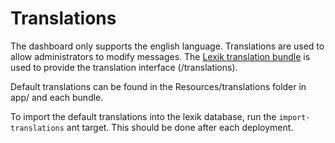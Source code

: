 # Translations

The dashboard only supports the english language. Translations are
used to allow administrators to modify messages. The [Lexik translation bundle](https://github.com/lexik/LexikTranslationBundle/)
is used to provide the translation interface (/translations).

Default translations can be found in the Resources/translations folder
in app/ and each bundle.

To import the default translations into the lexik database, run the
`import-translations` ant target. This should be done after each
deployment.
